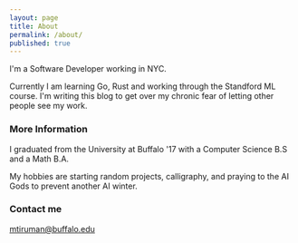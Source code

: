 ```yaml
---
layout: page
title: About
permalink: /about/
published: true
---
```


I'm a Software Developer working in NYC.

Currently I am learning Go, Rust and working through the Standford ML course.
I'm writing this blog to get over my chronic fear of letting other people see my work.

### More Information

I graduated from the University at Buffalo '17 with a Computer Science B.S and a Math B.A.

My hobbies are starting random projects, calligraphy, and praying to the AI Gods to prevent another AI winter.

### Contact me

[mtiruman@buffalo.edu](mailto:mtiruman@buffalo.edu)
